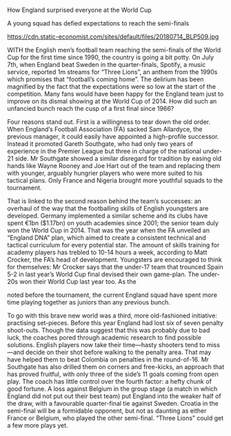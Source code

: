 How England surprised everyone at the World Cup

A young squad has defied expectations to reach the semi-finals

https://cdn.static-economist.com/sites/default/files/20180714_BLP509.jpg

WITH the English men’s football team reaching the semi-finals of the World Cup for the first time since 1990, the country is going a bit potty. On July 7th, when England beat Sweden in the quarter-finals, Spotify, a music service, reported 1m streams for “Three Lions”, an anthem from the 1990s which promises that “football’s coming home”. The delirium has been magnified by the fact that the expectations were so low at the start of the competition. Many fans would have been happy for the England team just to improve on its dismal showing at the World Cup of 2014. How did such an unfancied bunch reach the cusp of a first final since 1966?

Four reasons stand out. First is a willingness to tear down the old order. When England’s Football Association (FA) sacked Sam Allardyce, the previous manager, it could easily have appointed a high-profile successor. Instead it promoted Gareth Southgate, who had only two years of experience in the Premier League but three in charge of the national under-21 side. Mr Southgate showed a similar disregard for tradition by easing old hands like Wayne Rooney and Joe Hart out of the team and replacing them with younger, arguably hungrier players who were more suited to his tactical plans. Only France and Nigeria brought more youthful squads to the tournament.

That is linked to the second reason behind the team’s successes: an overhaul of the way that the footballing skills of English youngsters are developed. Germany implemented a similar scheme and its clubs have spent €1bn ($1.17bn) on youth academies since 2001; the senior team duly won the World Cup in 2014. That was the year when the FA unveiled an “England DNA” plan, which aimed to create a consistent technical and tactical curriculum for every potential star. The amount of skills training for academy players has trebled to 10-14 hours a week, according to Matt Crocker, the FA’s head of development. Youngsters are encouraged to think for themselves: Mr Crocker says that the under-17 team that trounced Spain 5-2 in last year’s World Cup final devised their own game-plan. The under-20s won their World Cup last year too. As the 

 noted before the tournament, the current England squad have spent more time playing together as juniors than any previous bunch.

To go with this brave new world was a third, more old-fashioned initiative: practising set-pieces. Before this year England had lost six of seven penalty shoot-outs. Though the data suggest that this was probably due to bad luck, the coaches pored through academic research to find possible solutions. English players now take their time—hasty shooters tend to miss—and decide on their shot before walking to the penalty area. That may have helped them to beat Colombia on penalties in the round-of-16. Mr Southgate has also drilled them on corners and free-kicks, an approach that has proved fruitful, with only three of the side’s 11 goals coming from open play. The coach has little control over the fourth factor: a hefty chunk of good fortune. A loss against Belgium in the group stage (a match in which England did not put out their best team) put England into the weaker half of the draw, with a favourable quarter-final tie against Sweden. Croatia in the semi-final will be a formidable opponent, but not as daunting as either France or Belgium, who played the other semi-final. “Three Lions” could get a few more plays yet.